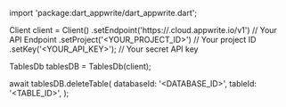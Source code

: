 import 'package:dart_appwrite/dart_appwrite.dart';

Client client = Client()
    .setEndpoint('https://<REGION>.cloud.appwrite.io/v1') // Your API Endpoint
    .setProject('<YOUR_PROJECT_ID>') // Your project ID
    .setKey('<YOUR_API_KEY>'); // Your secret API key

TablesDb tablesDB = TablesDb(client);

await tablesDB.deleteTable(
    databaseId: '<DATABASE_ID>',
    tableId: '<TABLE_ID>',
);
